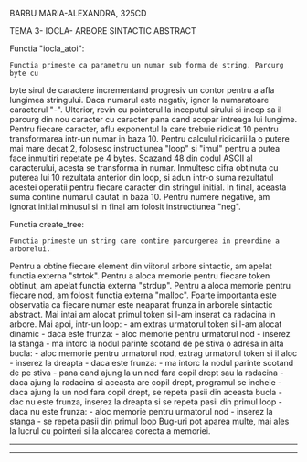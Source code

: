 BARBU MARIA-ALEXANDRA, 325CD

TEMA 3- IOCLA- ARBORE SINTACTIC ABSTRACT 

Functia "iocla_atoi":

	Functia primeste ca parametru un numar sub forma de string. Parcurg byte cu
byte sirul de caractere incrementand progresiv un contor pentru a afla lungimea
stringului. Daca numarul este negativ, ignor la numaratoare caracterul "-". 
Ulterior, revin cu pointerul la inceputul sirului si incep sa il parcurg din
nou caracter cu caracter pana cand acopar intreaga lui lungime. Pentru fiecare
caracter, aflu exponentul la care trebuie ridicat 10 pentru transformarea
intr-un numar in baza 10. Pentru calculul ridicarii la o putere mai mare decat
2, folosesc instructiunea "loop" si "imul" pentru a putea face inmultiri
repetate pe 4 bytes. Scazand 48 din codul ASCII al caracterului, acesta se
transforma in numar. Inmultesc cifra obtinuta cu puterea lui 10 rezultata
anterior din loop, si adun intr-o suma rezultatul acestei operatii pentru
fiecare caracter din stringul initial. In final, aceasta suma contine numarul
cautat in baza 10. Pentru numere negative, am ignorat initial minusul si in
final am folosit instructiunea "neg". 

Functia create_tree:

	Functia primeste un string care contine parcurgerea in preordine a arborelui.
Pentru a obtine fiecare element din viitorul arbore sintactic, am apelat
functia externa "strtok". Pentru a aloca memorie pentru fiecare token obtinut,
am apelat functia externa "strdup". Pentru a aloca memorie pentru fiecare nod,
am folosit functia externa "malloc". Foarte importanta este observatia ca
fiecare numar este neaparat frunza in arborele sintactic abstract. Mai intai am
alocat primul token si l-am inserat ca radacina in arbore. Mai apoi, intr-un
loop:
	- am extras urmatorul token si l-am alocat dinamic
	- daca este frunza:
		- aloc memorie pentru urmatorul nod
		- inserez la stanga 
		- ma intorc la nodul parinte scotand de pe stiva o adresa 
	in alta bucla: 
		- aloc memorie pentru urmatorul nod, extrag urmatorul token si il aloc
		- inserez la dreapta
		- daca este frunza: 
			- ma intorc la nodul parinte scotand de pe stiva
			- pana cand ajung la un nod fara copil drept sau la radacina 
			- daca ajung la radacina si aceasta are copil drept, programul se incheie 
			- daca ajung la un nod fara copil drept, se repeta pasii 
	din aceasta bucla 
		- dac nu este frunza, inserez la dreapta si se repeta pasii
din primul loop 
	- daca nu este frunza:
		- aloc memorie pentru urmatorul nod 
		- inserez la stanga 
		- se repeta pasii 
din primul loop 
	Bug-uri pot aparea multe, mai ales la lucrul cu pointeri si la alocarea
corecta a memoriei.  

-------------------------------------------------------------------------------
-------------------------------------------------------------------------------




   
